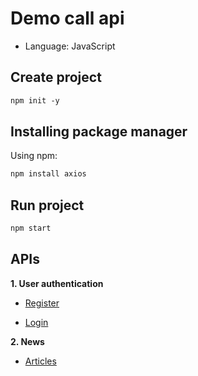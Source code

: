 # Demo call api
- Language: JavaScript

## Create project
```txt
npm init -y
```

## Installing package manager
Using npm:

```txt
npm install axios
```

## Run project
```txt
npm start
```

## APIs
**1. User authentication**
- [Register](https://reqres.in)

- [Login](https://reqres.in)

**2. News**

- [Articles](https://jsonplaceholder.typicode.com/posts)
